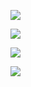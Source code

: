 ![](https://youpaiyun.zongqilive.cn/image/20200605152306.png)

![](https://youpaiyun.zongqilive.cn/image/20200605152317.png)



![](https://youpaiyun.zongqilive.cn/image/20200605152329.png)

![](https://youpaiyun.zongqilive.cn/image/20200605152344.png)

